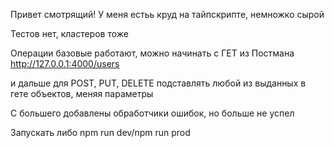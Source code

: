 Привет смотрящий!
У меня естьь круд на тайпскрипте, немножко сырой

Тестов нет, кластеров тоже

Операции базовые работают, можно начинать с ГЕТ из Постмана
http://127.0.0.1:4000/users

и дальше для POST, PUT, DELETE подставлять любой из выданных в гете объектов, меняя параметры

С большего добавлены обработчики ошибок, но больше не успел

Запускать либо
npm run dev/npm run prod